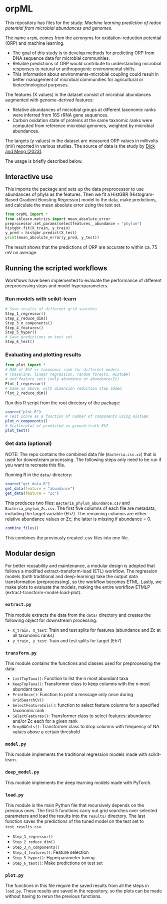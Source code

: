 # orpML

This repository has files for the study:
*Machine learning prediction of redox potential from microbial abundances and genomes*.

The name `orpML` comes from the acronyms for oxidation-reduction potential (ORP) and machine learning.
- The goal of this study is to develop methods for predicting ORP from DNA sequence data for microbial communities.
- Reliable predictions of ORP would contribute to understanding microbial responses to natural or anthropogenic environmental shifts.
- This information about environments-microbial coupling could result in better management of microbial communities for agricultural or biotechnological purposes.

The features (X values) in the dataset consist of microbial abundances augmented with genome-derived features:
- Relative abundances of microbial groups at different taxonomic ranks were inferred from 16S rRNA gene sequences.
- Carbon oxidation state of proteins at the same taxnomic ranks were computed from reference microbial genomes, weighted by microbial abundances.

The targets (y values) in the dataset are measured ORP values in millivolts (mV) reported in various studies.
The source of data is the study by [Dick and Meng (2023)](https://doi.org/10.1128/msystems.00014-23).

The usage is briefly described below.

## Interactive use

This imports the package and sets up the data preprocessor to use abundances of phyla as the features.
Then we fit a HistGBR (Histogram-Based Gradient Boosting Regressor) model to the data, make predictions, and calculate the mean absolute error using the test set.

```python
from orpML import *
from sklearn.metrics import mean_absolute_error
preprocessor.set_params(selectfeatures__abundance = "phylum")
histgbr.fit(X_train, y_train)
y_pred = histgbr.predict(X_test)
print(mean_absolute_error(y_pred, y_test))
```

The result shows that the predictions of ORP are accurate to within ca. 75 mV on average.

## Running the scripted workflows

Workflows have been implemented to evaluate the performance of different preprocessing steps and model hyperparameters.

### Run models with scikit-learn

```python
# Save results of different grid searches
Step_1_regressor()
Step_2_reduce_dim()
Step_3_n_components()
Step_4_features()
Step_5_hyper()
# Save predictions on test set
Step_6_test()
```

### Evaluating and plotting results

```python
from plot import *
# MAE of Eh7 vs taxonomic rank for different models
# (baseline, linear regression, random forests, HistGBR)
# and feature sets (only abundance or abundance+Zc)
Plot_1_regressor()
# Same as above, with dimension reduction step added
Plot_2_reduce_dim()
```

Run this R script from the root directory of the package:

```R
source("plot.R")
# Test score as a function of number of components using HistGBR
plot_n_components()
# Scatterplot of predicted vs ground-truth Eh7
plot_test()
```

### Get data (optional)

NOTE: The repo contains the combined data file (`Bacteria.csv.xz`) that is used for downstream processing.
The following steps only need to be run if you want to recreate this file.

Running R in the `data/` directory:

```R
source("get_data.R")
get_data(feature = "abundance")
get_data(feature = "Zc")
```

This produces two files: `Bacteria_phylum_abundance.csv` and `Bacteria_phylum_Zc.csv`.
The first five columns of each file are metadata, including the target variable (Eh7).
The remaining columns are either relative abundance values or Zc; the latter is missing if abundance = 0.

```R
combine_files()
```

This combines the previously created .csv files into one file.

## Modular design

For better reusability and maintenance, a modular design is adopted that follows a modified extract-transform-load (ETL) workflow.
The regression models (both traditional and deep-learning) take the output data transformation (preprocessing), so the workflow becomes ETML.
Lastly, we make plots to evaluate the models, making the entire workflow ETMLP (extract-transform-model-load-plot).

### `extract.py`
This module extracts the data from the `data/` directory and creates the following object for downstream processing:

- `X_train, X_test`: Train and test splits for features (abundance and Zc at all taxonomic ranks)
- `y_train, y_test`: Train and test splits for target (Eh7)

### `transform.py`
This module contains the functions and classes used for preprocessing the data:

- `ListTopTaxa()`: Function to list the n most abundant taxa
- `KeepTopTaxa()`: Transformer class to keep columns with the n most abundant taxa
- `PrintOnce()`: Function to print a message only once during `GridSearchCV()`
- `SelectFeatureCols()`: function to select feature columns for a specified taxonomic rank
- `SelectFeatures()`: Transformer class to select features: abundance and/or Zc each for a given rank
- `DropNACols()`: Transformer class to drop columns with frequency of NA values above a certain threshold

### `model.py`
This module implements the traditional regression models made with scikit-learn.

### `deep_model.py`
This module implements the deep learning models made with PyTorch.

### `load.py`
This module is the main Python file that recursively depends on the previous ones.
The first 5 functions carry out grid searches over selected parameters and load the results into the `results/` directory.
The last function saves the predictions of the tuned model on the test set to `test_results.csv`.

- `Step_1_regressor()`
- `Step_2_reduce_dim()`
- `Step_3_n_components()`
- `Step_4_features()`: Feature selection
- `Step_5_hyper()`: Hyperparameter tuning
- `Step_6_test()`: Make predictions on test set

### `plot.py`
The functions in this file require the saved results from all the steps in `load.py`.
These results are saved in the repository, so the plots can be made without having to rerun the previous functions.
